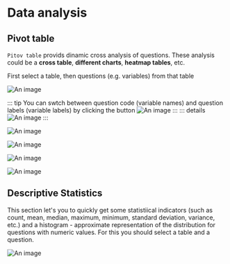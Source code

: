 # Data analysis

## Pivot table

`Pitov table` provids dinamic cross analysis of questions. These analysis could be a **cross table**, **different charts**, **heatmap tables**, etc. 

First select a table, then questions (e.g. variables) from that table

![An image](/images/s12_pt.jpg)

::: tip
You can swtch between question code (variable names) and question labels (variable labels) by clicking the button ![An image](/images/s12_pt_switch_btn.png)
:::
::: details
![An image](/images/s12_pt_vnamlab.gif)
:::

![An image](/images/s12_pt_displ_opt.png)

![An image](/images/s12_pt_ct.png)

![An image](/images/s12_pt_heatmap.png)

![An image](/images/s12_pt_graph.png)

## Descriptive Statistics

This section let's you to quickly get some statistiical indicators (such as count, mean, median, maximum, minimum, standard deviation, variance, etc.) and a histogram - approximate representation of the distribution for questions with numeric values. For this you should select a table and a question.

![An image](/images/s12_ds.jpg)

